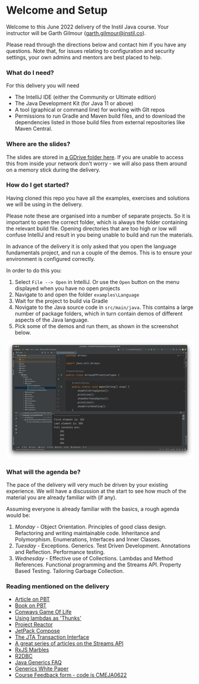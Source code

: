 # Welcome and Setup #

Welcome to this June 2022 delivery of the Instil Java course. Your instructor will be Garth Gilmour (garth.gilmour@instil.co). 

Please read through the directions below and contact him if you have any questions. Note that, for issues relating to configuration and security settings, your own admins and mentors are best placed to help.

### What do I need? ###

For this delivery you will need

* The IntelliJ IDE (either the Community or Ultimate edition)
* The Java Development Kit (for Java 11 or above)
* A tool (graphical or command line) for working with GIt repos
* Permissions to run Gradle and Maven build files, and to download the dependencies listed in those build files from external repositories like Maven Central.


### Where are the slides? ###

The slides are stored in [a GDrive folder here](https://drive.google.com/drive/folders/1_90bc6VnKvI4z7tvKKM5RtcVDPhoLUJO?usp=sharing). If you are unable to access this from inside your network don't worry - we will also pass them around on a memory stick during the delivery. 


### How do I get started? ###

Having cloned this repo you have all the examples, exercises and solutions we will be using in the delivery.

Please note these are organised into a number of separate projects. So it is important to open the correct folder, which is always the folder containing the relevant build file. Opening directories that are too high or low will confuse IntelliJ and result in you being unable to build and run the materials.

In advance of the delivery it is only asked that you open the language fundamentals project, and run a couple of the demos. This is to ensure your environment is configured correctly.

In order to do this you:

1. Select `File --> Open` in IntelliJ. Or use the `Open` button on the menu displayed when you have no open projects
2. Navigate to and open the folder `examples\Language`
3. Wait for the project to build via Gradle
4. Novigate to the Java source code in `src/main/java`. This contains a large number of package folders, which in turn contain demos of different aspects of the Java language.
5. Pick some of the demos and run them, as shown in the screenshot below.

![The Java Language Project](JavaLanguageExamples.png)

### What will the agenda be? ###

The pace of the delivery will very much be driven by your existing experience. We will have a discussion at the start to see how much of the material you are already familiar with (if any).

Assuming everyone is already familiar with the basics, a rough agenda would be:

1. *Monday* - Object Orientation. Principles of good class design. Refactoring and writing maintainable code. Inheritance and Polymorphism. Enumerations, Interfaces and Inner Classes.
2. *Tuesday* - Exceptions. Generics. Test Driven Development. Annotations and Reflection. Performance testing.
3. *Wednesday* - Effective use of Collections. Lambdas and Method References. Functional programming and the Streams API. Property Based Testing. Tailoring Garbage Collection.

### Reading mentioned on the delivery ###

* [Article on PBT](https://blogs.oracle.com/javamagazine/post/know-for-sure-with-property-based-testing)
* [Book on PBT](https://www.artima.com/shop/scalacheck)
* [Conways Game Of Life](https://en.wikipedia.org/wiki/Conway%27s_Game_of_Life)
* [Using lambdas as 'Thunks'](https://redux.js.org/usage/writing-logic-thunks)
* [Project Reactor](https://projectreactor.io/)
* [JetPack Compose](https://developer.android.com/jetpack/compose)
* [The JTA Transaction Interface](https://docs.oracle.com/javaee/7/api/javax/transaction/Transaction.html)
* [A great series of articles on the Streams API](https://developer.ibm.com/series/java-streams/)
* [RxJS Marbles](https://rxmarbles.com/)
* [R2DBC](https://r2dbc.io/)
* [Java Generics FAQ](http://www.angelikalanger.com/GenericsFAQ/JavaGenericsFAQ.html)
* [Generics White Paper](https://www.oracle.com/technetwork/java/javase/generics-tutorial-159168.pdf)
* [Course Feedback form - code is CMEJA0622](https://instil.co/feedback/)